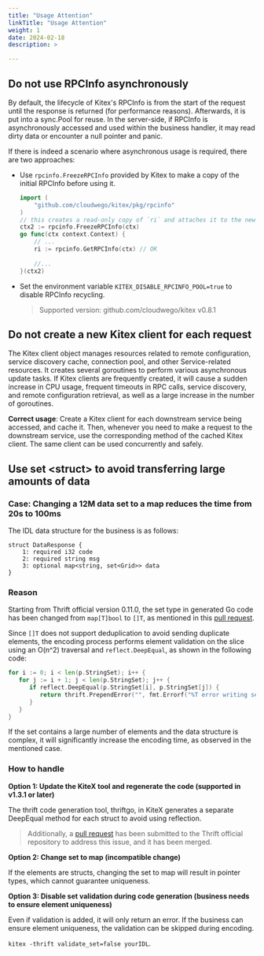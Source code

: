 ```yaml
---
title: "Usage Attention"
linkTitle: "Usage Attention"
weight: 1
date: 2024-02-18
description: >

---
```


## Do not use RPCInfo asynchronously

By default, the lifecycle of Kitex's RPCInfo is from the start of the request until the response is returned (for performance reasons). Afterwards, it is put into a sync.Pool for reuse. In the server-side, if RPCInfo is asynchronously accessed and used within the business handler, it may read dirty data or encounter a null pointer and panic.

If there is indeed a scenario where asynchronous usage is required, there are two approaches:

- Use `rpcinfo.FreezeRPCInfo` provided by Kitex to make a copy of the initial RPCInfo before using it.

  ```go
  import (
      "github.com/cloudwego/kitex/pkg/rpcinfo"
  )
  // this creates a read-only copy of `ri` and attaches it to the new context
  ctx2 := rpcinfo.FreezeRPCInfo(ctx) 
  go func(ctx context.Context) {
      // ...
      ri := rpcinfo.GetRPCInfo(ctx) // OK
      
      //...
  }(ctx2)
  ```

- Set the environment variable `KITEX_DISABLE_RPCINFO_POOL=true` to disable RPCInfo recycling.

  > Supported version: github.com/cloudwego/kitex v0.8.1

## Do not create a new Kitex client for each request

The Kitex client object manages resources related to remote configuration, service discovery cache, connection pool, and other Service-related resources. It creates several goroutines to perform various asynchronous update tasks. If Kitex clients are frequently created, it will cause a sudden increase in CPU usage, frequent timeouts in RPC calls, service discovery, and remote configuration retrieval, as well as a large increase in the number of goroutines.

**Correct usage**: Create a Kitex client for each downstream service being accessed, and cache it. Then, whenever you need to make a request to the downstream service, use the corresponding method of the cached Kitex client. The same client can be used concurrently and safely.

## Use set \<struct> to avoid transferring large amounts of data

### Case: Changing a 12M data set to a map reduces the time from 20s to 100ms

The IDL data structure for the business is as follows:

```thrift
struct DataResponse {
    1: required i32 code
    2: required string msg
    3: optional map<string, set<Grid>> data
}
```

### Reason

Starting from Thrift official version 0.11.0, the set type in generated Go code has been changed from `map[T]bool` to `[]T`, as mentioned in this [pull request](https://github.com/apache/thrift/pull/1156).

Since `[]T` does not support deduplication to avoid sending duplicate elements, the encoding process performs element validation on the slice using an O(n^2) traversal and `reflect.DeepEqual`, as shown in the following code:

```go
for i := 0; i < len(p.StringSet); i++ {
   for j := i + 1; j < len(p.StringSet); j++ {
      if reflect.DeepEqual(p.StringSet[i], p.StringSet[j]) {
         return thrift.PrependError("", fmt.Errorf("%T error writing set field: slice is not unique", p.StringSet[i]))
      }
   }
}
```

If the set contains a large number of elements and the data structure is complex, it will significantly increase the encoding time, as observed in the mentioned case.

### How to handle

**Option 1: Update the KiteX tool and regenerate the code (supported in v1.3.1 or later)**

The thrift code generation tool, thriftgo, in KiteX generates a separate DeepEqual method for each struct to avoid using reflection.

> Additionally, a [pull request](https://github.com/apache/thrift/pull/2307) has been submitted to the Thrift official repository to address this issue, and it has been merged.

**Option 2: Change set to map (incompatible change)**

If the elements are structs, changing the set to map will result in pointer types, which cannot guarantee uniqueness.

**Option 3: Disable set validation during code generation (business needs to ensure element uniqueness)**

Even if validation is added, it will only return an error. If the business can ensure element uniqueness, the validation can be skipped during encoding.

`kitex -thrift validate_set=false yourIDL`.
